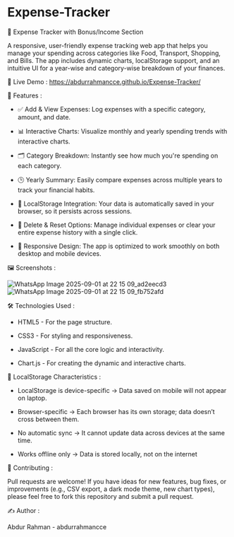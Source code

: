 # Expense-Tracker

💸 Expense Tracker with Bonus/Income Section 

A responsive, user-friendly expense tracking web app that helps you manage your spending across categories like Food, Transport, Shopping, and Bills. The app includes dynamic charts, localStorage support, and an intuitive UI for a year-wise and category-wise breakdown of your finances.

🔗 Live Demo : https://abdurrahmancce.github.io/Expense-Tracker/

📌 Features :

 * ✅ Add & View Expenses: Log expenses with a specific category, amount, and date.

* 📊 Interactive Charts: Visualize monthly and yearly spending trends with interactive charts.

* 🗂️ Category Breakdown: Instantly see how much you're spending on each category.

* 🕒 Yearly Summary: Easily compare expenses across multiple years to track your financial habits.

* 💾 LocalStorage Integration: Your data is automatically saved in your browser, so it persists across sessions.

* 🧹 Delete & Reset Options: Manage individual expenses or clear your entire expense history with a single click.

* 📱 Responsive Design: The app is optimized to work smoothly on both desktop and mobile devices.

🖼️ Screenshots :

![WhatsApp Image 2025-09-01 at 22 15 09_ad2eecd3](https://github.com/user-attachments/assets/cd0ae6ee-3f27-4da3-9901-5f18d7409866)
![WhatsApp Image 2025-09-01 at 22 15 09_fb752afd](https://github.com/user-attachments/assets/ea43a18a-ab72-4b56-a8e6-7d4e0ecb1d72)

🛠️ Technologies Used : 

 * HTML5 - For the page structure.

 * CSS3 - For styling and responsiveness.

 * JavaScript - For all the core logic and interactivity.

 * Chart.js - For creating the dynamic and interactive charts.

📄 LocalStorage Characteristics :

 * LocalStorage is device-specific → Data saved on mobile will not appear on laptop.

 * Browser-specific → Each browser has its own storage; data doesn’t cross between them.

 * No automatic sync → It cannot update data across devices at the same time.

 * Works offline only → Data is stored locally, not on the internet

📣 Contributing :

Pull requests are welcome! If you have ideas for new features, bug fixes, or improvements (e.g., CSV export, a dark mode theme, new chart types), please feel free to fork this repository and submit a pull request.

✍️ Author : 

Abdur Rahman - abdurrahmancce
